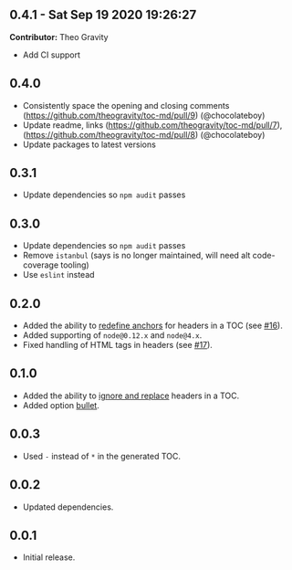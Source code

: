 ## 0.4.1 - Sat Sep 19 2020 19:26:27

**Contributor:** Theo Gravity

- Add CI support

0.4.0
-----

* Consistently space the opening and closing comments (https://github.com/theogravity/toc-md/pull/9) (@chocolateboy)
* Update readme, links (https://github.com/theogravity/toc-md/pull/7), (https://github.com/theogravity/toc-md/pull/8) (@chocolateboy)
* Update packages to latest versions

0.3.1
-----

* Update dependencies so `npm audit` passes

0.3.0
-----
* Update dependencies so `npm audit` passes
* Remove `istanbul` (says is no longer maintained, will need alt code-coverage tooling)
* Use `eslint` instead

0.2.0
-----

* Added the ability to [redefine anchors](https://github.com/eGavr/toc-md#redefinition-of-anchors) for headers in a TOC (see [#16]).
* Added supporting of `node@0.12.x` and `node@4.x`.
* Fixed handling of HTML tags in headers (see [#17]).

0.1.0
-----

* Added the ability to [ignore and replace](https://github.com/eGavr/toc-md#advanced-toc) headers in a TOC.
* Added option [bullet](https://github.com/eGavr/toc-md#tocinsert).

0.0.3
-----

* Used `-` instead of `*` in the generated TOC.

0.0.2
-----

* Updated dependencies.

0.0.1
-----

* Initial release.

[#16]: https://github.com/eGavr/toc-md/issues/16
[#17]: https://github.com/eGavr/toc-md/pull/17
